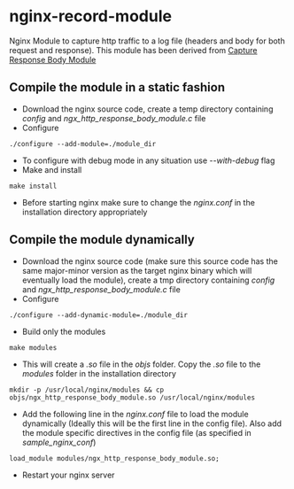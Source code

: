 # nginx-record-module
Nginx Module to capture http traffic to a log file (headers and body for both request and response). This module has been derived from [Capture Response Body Module](http://github.com/ZigzagAK/ngx_http_response_body_module)

## Compile the module in a static fashion

- Download the nginx source code, create a temp directory containing *config* and *ngx_http_response_body_module.c* file
- Configure
```
./configure --add-module=./module_dir
```
- To configure with debug mode in any situation use *--with-debug* flag
- Make and install
```
make install
```
- Before starting nginx make sure to change the *nginx.conf* in the installation directory appropriately


## Compile the module dynamically

- Download the nginx source code (make sure this source code has the same major-minor version as the target nginx binary which will eventually load the module), create a tmp directory containing *config* and *ngx_http_response_body_module.c* file
- Configure
```
./configure --add-dynamic-module=./module_dir
```
- Build only the modules
```
make modules
```
- This will create a *.so* file in the *objs* folder. Copy the *.so* file to the *modules* folder in the installation directory
```
mkdir -p /usr/local/nginx/modules && cp objs/ngx_http_response_body_module.so /usr/local/nginx/modules
```
- Add the following line in the *nginx.conf* file to load the module dynamically (Ideally this will be the first line in the config file).
Also add the module specific directives in the config file (as specified in *sample_nginx_conf*)
```
load_module modules/ngx_http_response_body_module.so;
```
- Restart your nginx server
